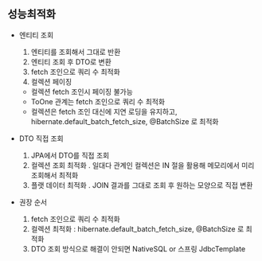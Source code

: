 ## 성능최적화

* 엔티티 조회
  1. 엔티티를 조회해서 그대로 반환
  2. 엔티티 조회 후 DTO로 변환
  3. fetch 조인으로 쿼리 수 최적화
  3. 컬렉션 페이징
    - 컬렉션 fetch 조인시 페이징 불가능
    - ToOne 관계는 fetch 조인으로 쿼리 수 최적화
    - 컬렉션은 fetch 조인 대신에 지연 로딩을 유지하고, hibernate.default_batch_fetch_size,
      @BatchSize 로 최적화

* DTO 직접 조회
  1. JPA에서 DTO를 직접 조회
  2. 컬렉션 조회 최적화 . 일대다 관계인 컬렉션은 IN 절을 활용해 메모리에서 미리 조회해서 최적화
  3. 플랫 데이터 최적화 . JOIN 결과를 그대로 조회 후 원하는 모양으로 직접 변환


* 권장 순서
  1. fetch 조인으로 쿼리 수 최적화
  2. 컬렉션 최적화 : hibernate.default_batch_fetch_size, @BatchSize 로 최적화
  3. DTO 조회 방식으로 해결이 안되면 NativeSQL or 스프링 JdbcTemplate